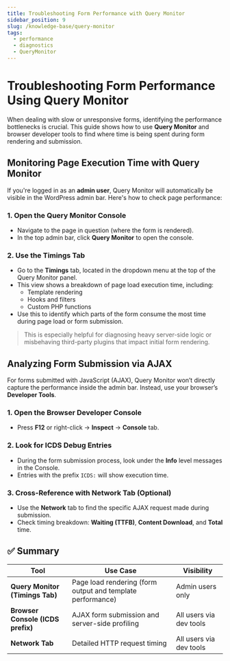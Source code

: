 ```yaml
---
title: Troubleshooting Form Performance with Query Monitor
sidebar_position: 9
slug: /knowledge-base/query-monitor
tags:
  - performance
  - diagnostics
  - QueryMonitor
---
```


# Troubleshooting Form Performance Using Query Monitor

When dealing with slow or unresponsive forms, identifying the performance bottlenecks is crucial. This guide shows how to use **Query Monitor** and browser developer tools to find where time is being spent during form rendering and submission.


## Monitoring Page Execution Time with Query Monitor

If you're logged in as an **admin user**, Query Monitor will automatically be visible in the WordPress admin bar. Here's how to check page performance:

### 1. Open the Query Monitor Console
- Navigate to the page in question (where the form is rendered).
- In the top admin bar, click **Query Monitor** to open the console.

### 2. Use the **Timings** Tab
- Go to the **Timings** tab, located in the dropdown menu at the top of the Query Monitor panel.
- This view shows a breakdown of page load execution time, including:
  - Template rendering
  - Hooks and filters
  - Custom PHP functions
- Use this to identify which parts of the form consume the most time during page load or form submission.

>  This is especially helpful for diagnosing heavy server-side logic or misbehaving third-party plugins that impact initial form rendering.


## Analyzing Form Submission via AJAX

For forms submitted with JavaScript (AJAX), Query Monitor won’t directly capture the performance inside the admin bar. Instead, use your browser’s **Developer Tools**.

### 1. Open the Browser Developer Console
- Press **F12** or right-click → **Inspect** → **Console** tab.

### 2. Look for ICDS Debug Entries
- During the form submission process, look under the **Info** level messages in the Console.
- Entries with the prefix `ICDS:` will show execution time.

### 3. Cross-Reference with Network Tab (Optional)
- Use the **Network** tab to find the specific AJAX request made during submission.
- Check timing breakdown: **Waiting (TTFB)**, **Content Download**, and **Total** time.


## ✅ Summary

| Tool | Use Case | Visibility |
|------|----------|------------|
| **Query Monitor (Timings Tab)** | Page load rendering (form output and template performance) | Admin users only |
| **Browser Console (ICDS prefix)** | AJAX form submission and server-side profiling | All users via dev tools |
| **Network Tab** | Detailed HTTP request timing | All users via dev tools |

